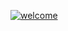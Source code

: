 [![welcome](https://i.postimg.cc/D0WMJrdK/Capture-d-cran-du-2024-02-18-15-26-24.png)](https://postimg.cc/D4TgRbMC)
